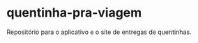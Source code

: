 quentinha-pra-viagem
====================

Repositório para o aplicativo e o site de entregas de quentinhas.
